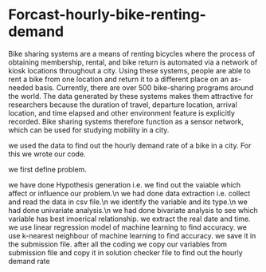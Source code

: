 # Forcast-hourly-bike-renting-demand
Bike sharing systems are a means of renting bicycles where the process of obtaining membership, rental, and bike return is automated via a network of kiosk locations throughout a city. Using these systems, people are able to rent a bike from one location and return it to a different place on an as-needed basis. Currently, there are over 500 bike-sharing programs around the world. The data generated by these systems makes them attractive for researchers because the duration of travel, departure location, arrival location, and time elapsed and other environment feature is explicitly recorded. Bike sharing systems therefore function as a sensor network, which can be used for studying mobility in a city.

we used the data to find out the hourly demand rate of a bike in a city. For this we wrote our code.

we  first define problem.

we have done Hypothesis generation i.e. we find out the vaiable which affect or influence our problem.\n
we had done data extraction i.e. collect and read the data in csv file.\n
we identify the variable and its type.\n
we had done univariate analysis.\n
we had done bivariate analysis to see which variable has best imoerical relationship.
we extract the real date and time.
we use linear regression model of machine learning to find accuracy.
we use k-nearest neighbour of machine learning to find accuracy.
we save it in the submission file.
after all the coding we copy our variables from submission file and copy it in solution checker file to find out the hourly demand rate

